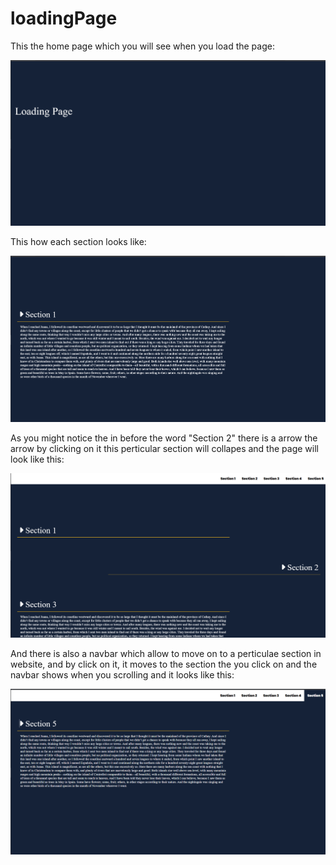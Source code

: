 # loadingPage

This the home page which you will see when you load the page:

![home](images/home.png)


This how each section looks like:

![section](images/image1.png)

As you might notice the in before the word "Section 2" there is a arrow  the arrow by clicking on it this perticular section will collapes
and the page will look like this:

![collapsing](images/image2.png)


And there is also a navbar which allow to move on to a perticulae section in website, and by click on it, it moves to the section the you click on
and the navbar shows when you scrolling and it looks like this:

![navbar](images/image3.png)
